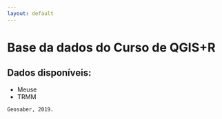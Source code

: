 ```yaml
---
layout: default
---
```

# Base da dados do Curso de QGIS+R
## Dados disponíveis:
*   Meuse
*   TRMM

```
Geosaber, 2019.
```
